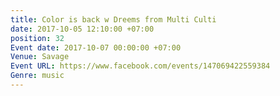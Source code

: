 ```yaml
---
title: Color is back w Dreems from Multi Culti
date: 2017-10-05 12:10:00 +07:00
position: 32
Event date: 2017-10-07 00:00:00 +07:00
Venue: Savage
Event URL: https://www.facebook.com/events/147069422559384
Genre: music
---
```


